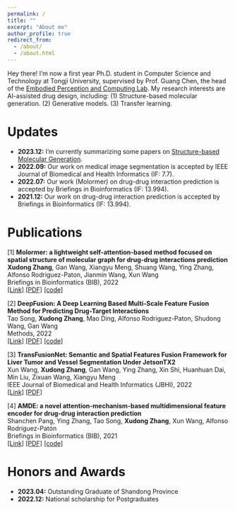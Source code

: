 ```yaml
---
permalink: /
title: ""
excerpt: "About me"
author_profile: true
redirect_from: 
  - /about/
  - /about.html
---
```


Hey there! I’m now a first year Ph.D. student in Computer Science and Technology at Tongji University, supervised by Prof. Guang Chen, the head of the [Embodied Perception and Computing Lab](https://ispc-group.github.io/). My research interests are AI-assisted drug design, including: (1) Structure-based molecular generation. (2) Generative models. (3) Transfer learning.

Updates
======
* **2023.12:** I’m currently summarizing some papers on [Structure-based Molecular Generation](https://github.com/IsXudongZhang/Papers-for-structure-based-molecular-generation).
* **2022.09:** Our work on medical image segmentation is accepted by IEEE Journal of Biomedical and Health Informatics (IF: 7.7).
* **2022.07:** Our work (Molormer) on drug-drug interaction prediction is accepted by Briefings in Bioinformatics (IF: 13.994).
* **2021.12:** Our work on drug-drug interaction prediction is accepted by Briefings in Bioinformatics (IF: 13.994).



Publications
======
[1] **Molormer: a lightweight self-attention-based method focused on spatial structure of molecular graph for drug-drug interactions prediction**  
**Xudong Zhang**, Gan Wang, Xiangyu Meng, Shuang Wang, Ying Zhang, Alfonso Rodriguez-Paton, Jianmin Wang, Xun Wang  
Briefings in Bioinformatics (BIB), 2022  
[[Link]](https://doi.org/10.1093/bib/bbac296) [[PDF]](files/molormer.pdf) [[code]](https://github.com/IsXudongZhang/Molormer)

[2] **DeepFusion: A Deep Learning Based Multi-Scale Feature Fusion Method for Predicting Drug-Target Interactions**  
Tao Song, **Xudong Zhang**, Mao Ding, Alfonso Rodriguez-Paton, Shudong Wang, Gan Wang  
Methods, 2022  
[[Link]](https://www.sciencedirect.com/science/article/abs/pii/S1046202322000378?via%3Dihub) [[PDF]](files/deepfusion.pdf) [[code]](https://github.com/IsXudongZhang/DeepFusion)

[3] **TransFusionNet: Semantic and Spatial Features Fusion Framework for Liver Tumor and Vessel Segmentation Under JetsonTX2**  
Xun Wang, **Xudong Zhang**, Gan Wang, Ying Zhang, Xin Shi, Huanhuan Dai, Min Liu, Zixuan Wang, Xiangyu Meng  
IEEE Journal of Biomedical and Health Informatics (JBHI), 2022  
[[Link]](https://ieeexplore.ieee.org/document/9893911) [[PDF]](files/jbi.pdf) 

[4] **AMDE: a novel attention-mechanism-based multidimensional feature encoder for drug-drug interaction prediction**  
Shanchen Pang, Ying Zhang, Tao Song, **Xudong Zhang**, Xun Wang, Alfonso Rodriguez-Patón  
Briefings in Bioinformatics (BIB), 2021  
[[Link]](https://doi.org/10.1093/bib/bbab545) [[PDF]](files/AMDE.pdf) [[code]](https://github.com/wan-YingZ/AMDE-master)  



Honors and Awards
======
* **2023.04:** Outstanding Graduate of Shandong Province 
* **2022.12:** National scholarship for Postgraduates
